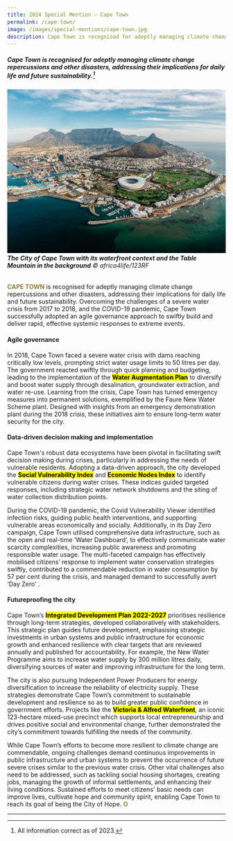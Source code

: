 ```yaml
---
title: 2024 Special Mention — Cape Town
permalink: /cape-town/
image: /images/special-mentions/cape-town.jpg
description: Cape Town is recognised for adeptly managing climate change repercussions and other disasters, addressing their implications for daily life and future sustainability. 
---
```


##### Cape Town is recognised for adeptly managing climate change repercussions and other disasters, addressing their implications for daily life and future sustainability.[^1]

###### ![The City of Cape Town](/images/special-mentions/cape-town.jpg)**The City of Cape Town with its waterfront context and the Table Mountain in the background** © africa4life/123RF

<b><font color="#967942">CAPE TOWN</font></b> is recognised for adeptly managing climate change repercussions and other disasters, addressing their implications for daily life and future sustainability. Overcoming the challenges of a severe water crisis from 2017 to 2018, and the COVID-19 pandemic, Cape Town successfully adopted an agile governance approach to swiftly build and deliver rapid, effective systemic responses to extreme events.  

#### **Agile governance** 

In 2018, Cape Town faced a severe water crisis with dams reaching critically low levels, prompting strict water usage limits to 50 litres per day. The government reacted swiftly through quick planning and budgeting, leading to the implementation of the **<mark>Water Augmentation Plan</mark>** to diversify and boost water supply through desalination, groundwater extraction, and water re-use. Learning from the crisis, Cape Town has turned emergency measures into permanent solutions, exemplified by the Faure New Water Scheme plant. Designed with insights from an emergency demonstration plant during the 2018 crisis, these initiatives aim to ensure long-term water security for the city. 

#### **Data-driven decision making and implementation**

Cape Town's robust data ecosystems have been pivotal in facilitating swift decision making during crises, particularly in addressing the needs of vulnerable residents. Adopting a data-driven approach, the city developed the **<mark>Social Vulnerability Index</mark>** and **<mark>Economic Nodes Index</mark>** to identify vulnerable citizens during water crises. These indices guided targeted responses, including strategic water network shutdowns and the siting of water collection distribution points. 

During the COVID-19 pandemic, the Covid Vulnerability Viewer identified infection risks, guiding public health interventions, and supporting vulnerable areas economically and socially. Additionally, in its Day Zero campaign, Cape Town utilised comprehensive data infrastructure, such as the open and real-time ‘Water Dashboard’, to effectively communicate water scarcity complexities, increasing public awareness and promoting responsible water usage. The multi-faceted campaign has effectively mobilised citizens’ response to implement water conservation strategies swiftly, contributed to a commendable reduction in water consumption by 57 per cent during the crisis, and managed demand to successfully avert ‘Day Zero’ .  

#### **Futureproofing the city**

Cape Town’s **<mark>Integrated Development Plan 2022-2027</mark>** prioritises resilience through long-term strategies, developed collaboratively with stakeholders. This strategic plan guides future development, emphasising strategic investments in urban systems and public infrastructure for economic growth and enhanced resilience with clear targets that are reviewed annually and published for accountability. For example, the New Water Programme aims to increase water supply by 300 million litres daily, diversifying sources of water and improving infrastructure for the long term. 

The city is also pursuing Independent Power Producers for energy diversification to increase the reliability of electricity supply. These strategies demonstrate Cape Town’s commitment to sustainable development and resilience so as to build greater public confidence in government efforts. Projects like the **<mark>Victoria & Alfred Waterfront</mark>**, an iconic 123-hectare mixed-use precinct which supports local entrepreneurship and drives positive social and environmental change, further demonstrated the city’s commitment towards fulfilling the needs of the community. 

While Cape Town’s efforts to become more resilient to climate change are commendable, ongoing challenges demand continuous improvements in public infrastructure and urban systems to prevent the occurrence of future severe crises similar to the previous water crisis. Other vital challenges also need to be addressed, such as tackling social housing shortages, creating jobs, managing the growth of informal settlements, and enhancing their living conditions. Sustained efforts to meet citizens' basic needs can improve lives, cultivate hope and community spirit, enabling Cape Town to reach its goal of being the City of Hope. **<font color="#967942">O</font>** 

---

[^1]: All information correct as of 2023.
